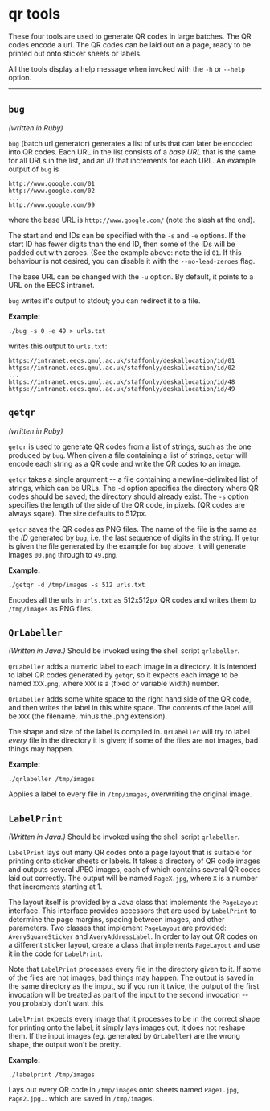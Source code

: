 #  qr tools  ############################################################

These four tools are used to generate QR codes in large batches. The QR
codes encode a url. The QR codes can be laid out on a page, ready to be
printed out onto sticker sheets or labels.

All the tools display a help message when invoked with the `-h` or
`--help` option.

________________________________________________________________________


## `bug` ################################################################
*(written in Ruby)*

`bug` (batch url generator) generates a list of urls that can later be
encoded into QR codes. Each URL in the list consists of a *base URL* that
is the same for all URLs in the list, and an *ID* that increments for
each URL. An example output of `bug` is

    http://www.google.com/01
    http://www.google.com/02
    ...
    http://www.google.com/99

where the base URL is `http://www.google.com/` (note the slash at the end).

The start and end IDs can be specified with the `-s` and `-e` options. If 
the start ID has fewer digits than the end ID, then some of the IDs will be
padded out with zeroes. (See the example above: note the id `01`. If this
behaviour is not desired, you can disable it with the `--no-lead-zeroes`
flag.

The base URL can be changed with the `-u` option. By default, it points
to a URL on the EECS intranet.

`bug` writes it's output to stdout; you can redirect it to a file.

**Example:**

    ./bug -s 0 -e 49 > urls.txt

writes this output to `urls.txt`:

    https://intranet.eecs.qmul.ac.uk/staffonly/deskallocation/id/01
    https://intranet.eecs.qmul.ac.uk/staffonly/deskallocation/id/02
    ...
    https://intranet.eecs.qmul.ac.uk/staffonly/deskallocation/id/48
    https://intranet.eecs.qmul.ac.uk/staffonly/deskallocation/id/49


## `qetqr` ##############################################################
*(written in Ruby)*

`getqr` is used to generate QR codes from a list of strings, such as the
one produced by `bug`. When given a file containing a list of strings,
`qetqr` will encode each string as a QR code and write the QR codes to an 
image.

`getqr` takes a single argument -- a file containing a newline-delimited
list of strings, which can be URLs. The `-d` option specifies the
directory where QR codes should be saved; the directory should already
exist. The `-s` option specifies the length of the side of the QR code, in
pixels. (QR codes are always sqare). The size defaults to 512px.

`getqr` saves the QR codes as PNG files. The name of the file is the same
as the *ID* generated by `bug`, i.e. the last sequence of digits in the
string. If `getqr` is given the file generated by the example for `bug`
above, it will generate images `00.png` through to `49.png`.

**Example:**

    ./getqr -d /tmp/images -s 512 urls.txt

Encodes all the urls in `urls.txt` as 512x512px QR codes and writes them
to `/tmp/images` as PNG files.


## `QrLabeller` #########################################################
*(Written in Java.)* Should be invoked using the shell script
`qrlabeller`.

`QrLabeller` adds a numeric label to each image in a directory. It is
intended to label QR codes generated by `getqr`, so it expects each image
to be named `XXX.png`, where `XXX` is a (fixed or variable width) number.

`QrLabeller` adds some white space to the right hand side of the QR code,
and then writes the label in this white space. The contents of the label
will be `XXX` (the filename, minus the .png extension).

The shape and size of the label is compiled in. `QrLabeller` will try to
label *every* file in the directory it is given; if some of the files are
not images, bad things may happen.

**Example:**

    ./qrlabeller /tmp/images

Applies a label to every file in `/tmp/images`, overwriting the original
image.


## `LabelPrint` #########################################################
*(Written in Java.)* Should be invoked using the shell script
`qrlabeller`.

`LabelPrint` lays out many QR codes onto a page layout that is suitable for
printing onto sticker sheets or labels. It takes a directory of QR code
images and outputs several JPEG images, each of which contains several QR
codes laid out correctly. The output will be named `PageX.jpg`, where `X`
is a number that increments starting at 1.

The layout itself is provided by a Java class that implements the
`PageLayout` interface. This interface provides accessors that are used by
`LabelPrint` to determine the page margins, spacing between images, and
other parameters. Two classes that implement `PageLayout` are provided:
`AverySquareSticker` and `AveryAddressLabel`. In order to lay out QR codes 
on a different sticker layout, create a class that implements `PageLayout`
and use it in the code for `LabelPrint`.

Note that `LabelPrint` processes every file in the directory given to it.
If some of the files are not images, bad things may happen. The output is
saved in the same directory as the imput, so if you run it twice, the
output of the first invocation will be treated as part of the input to
the second invocation -- you probably don't want this.

`LabelPrint` expects every image that it processes to be in the correct
shape for printing onto the label; it simply lays images out, it does not
reshape them. If the input images (eg. generated by `QrLabeller`) are the
wrong shape, the output won't be pretty.

**Example:**

    ./labelprint /tmp/images

Lays out every QR code in `/tmp/images` onto sheets named `Page1.jpg`,
`Page2.jpg`... which are saved in `/tmp/images`.
